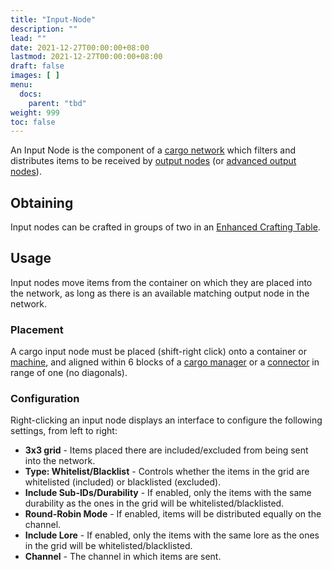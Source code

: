 ```yaml
---
title: "Input-Node"
description: ""
lead: ""
date: 2021-12-27T00:00:00+08:00
lastmod: 2021-12-27T00:00:00+08:00
draft: false
images: [ ]
menu:
  docs:
    parent: "tbd"
weight: 999
toc: false
---
```


An Input Node is the component of a [cargo network](/docs/slimefun/cargo-management) which filters and distributes items to be received by [output nodes](/docs/slimefun/output-node) (or [advanced output nodes](/docs/slimefun/advanced-output-node)).

## Obtaining

Input nodes can be crafted in groups of two in an [Enhanced Crafting Table](/docs/slimefun/enhanced-crafting-table).

## Usage

Input nodes move items from the container on which they are placed into the network, as long as there is an available matching output node in the network.

### Placement

A cargo input node must be placed (shift-right click) onto a container or [machine](/docs/slimefun/electric-machines), and aligned within 6 blocks of a [cargo manager](/docs/slimefun/cargo-manager) or a [connector](/docs/slimefun/connector-node) in range of one (no diagonals).

### Configuration

Right-clicking an input node displays an interface to configure the following settings, from left to right:

* **3x3 grid** - Items placed there are included/excluded from being sent into the network.
* **Type: Whitelist/Blacklist** - Controls whether the items in the grid are whitelisted (included) or blacklisted (excluded).
* **Include Sub-IDs/Durability** - If enabled, only the items with the same durability as the ones in the grid will be whitelisted/blacklisted.
* **Round-Robin Mode** - If enabled, items will be distributed equally on the channel.
* **Include Lore** - If enabled, only the items with the same lore as the ones in the grid will be whitelisted/blacklisted.
* **Channel** - The channel in which items are sent.
